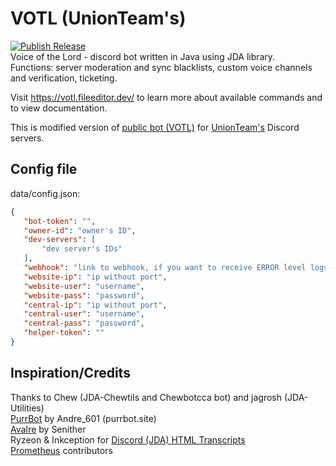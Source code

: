 # VOTL (UnionTeam's)
 [![Publish Release](https://github.com/FileEditor97/VOTL-union/actions/workflows/gradle.yml/badge.svg)](https://github.com/FileEditor97/VOTL-union/actions/workflows/gradle.yml)  
 Voice of the Lord - discord bot written in Java using JDA library.  
 Functions: server moderation and sync blacklists, custom voice channels and verification, ticketing.  

 Visit https://votl.fileeditor.dev/ to learn more about available commands and to view documentation.  

 This is modified version of [public bot (VOTL)](https://github.com/FileEditor97/VOTL) for [UnionTeam's](https://unionteams.ru) Discord servers.  

## Config file
 data/config.json:
 ```json
 {
	"bot-token": "",
	"owner-id": "owner's ID",
	"dev-servers": [
		"dev server's IDs"
	],
	"webhook": "link to webhook, if you want to receive ERROR level logs",
	"website-ip": "ip without port",
	"website-user": "username",
	"website-pass": "password",
	"central-ip": "ip without port",
	"central-user": "username",
	"central-pass": "password",
	"helper-token": ""
 }
 ```

## Inspiration/Credits
 Thanks to Chew (JDA-Chewtils and Chewbotcca bot) and jagrosh (JDA-Utilities)  
 [PurrBot](https://github.com/purrbot-site/PurrBot) by Andre_601 (purrbot.site)  
 [AvaIre](https://github.com/avaire/avaire) by Senither  
 Ryzeon & Inkception for [Discord (JDA) HTML Transcripts](https://github.com/Ryzeon/discord-html-transcripts)  
 [Prometheus](https://github.com/prometheus/client_java) contributors
